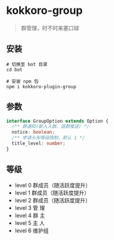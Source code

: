# kokkoro-group

> 群管理，时不时来塞口球

## 安装

```shell
# 切换至 bot 目录
cd bot

# 安装 npm 包
npm i kokkoro-plugin-group
```

## 参数

``` typescript
interface GroupOption extends Option {
  /** 群通知(新人入群、退群推送) */
  notice: boolean;
  /** 申请头衔等级限制，默认 1 */
  title_level: number;
}
```

## 等级

- level 0 群成员（随活跃度提升）
- level 1 群成员（随活跃度提升）
- level 2 群成员（随活跃度提升）
- level 3 管  理
- level 4 群  主
- level 5 主  人
- level 6 维护组
